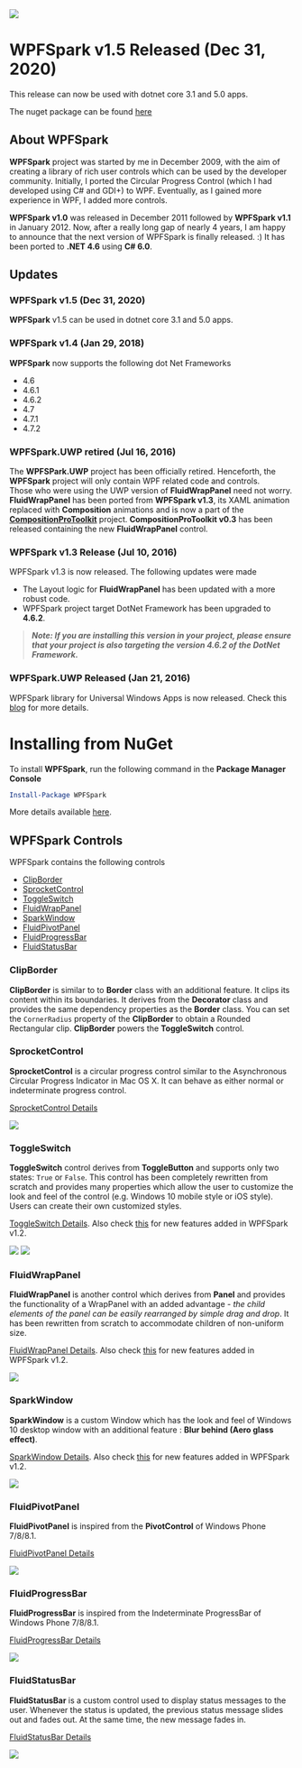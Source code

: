 
<img src="https://user-images.githubusercontent.com/7021835/103419292-45c17680-4b47-11eb-84fb-503d3b0acd8d.png" />

# WPFSpark v1.5 Released (Dec 31, 2020)
This release can now be used with dotnet core 3.1 and 5.0 apps.

The nuget package can be found [here](https://www.nuget.org/packages/WPFSpark/1.5.0)

## About WPFSpark
**WPFSpark** project was started by me in December 2009, with the aim of creating a library of rich user controls which can be used by the developer community. Initially, I ported the Circular Progress Control (which I had developed using C# and GDI+) to WPF. Eventually, as I gained more experience in WPF, I added more controls.

**WPFSpark v1.0** was released in December 2011 followed by **WPFSpark v1.1** in January 2012. Now, after a really long gap of nearly 4 years, I am happy to announce that the next version of WPFSpark is finally released. :) It has been ported to **.NET 4.6** using **C# 6.0**.

## Updates

### WPFSpark v1.5 (Dec 31, 2020)
**WPFSpark** v1.5 can be used in dotnet core 3.1 and 5.0 apps.

### WPFSpark v1.4 (Jan 29, 2018)
**WPFSpark** now supports the following dot Net Frameworks
- 4.6
- 4.6.1
- 4.6.2
- 4.7
- 4.7.1
- 4.7.2

### WPFSpark.UWP retired (Jul 16, 2016)
The **WPFSPark.UWP** project has been officially retired. Henceforth, the **WPFSpark** project will only contain WPF related code and controls.  
Those who were using the UWP version of **FluidWrapPanel** need not worry. **FluidWrapPanel** has been ported from **WPFSpark  v1.3**, its XAML animation replaced with **Composition** animations and is now a part of the **[CompositionProToolkit](https://github.com/ratishphilip/CompositionProToolkit)** project.
**CompositionProToolkit v0.3** has been released containing the new **FluidWrapPanel** control.

### WPFSpark v1.3 Release (Jul 10, 2016)
WPFSpark v1.3 is now released. The following updates were made
- The Layout logic for **FluidWrapPanel** has been updated with a more robust code.
- WPFSpark project target DotNet Framework has been upgraded to **4.6.2**.

> _**Note: If you are installing this version in your project, please ensure that your project is also targeting the version 4.6.2 of the DotNet Framework.**_

### WPFSpark.UWP Released (Jan 21, 2016)
WPFSpark library for Universal Windows Apps is now released. Check this [blog](https://wpfspark.wordpress.com/2016/01/21/wpfspark-uwp-creating-a-single-nuget-package-containing-x86-x64-and-arm-binaries/) for more details.

# Installing from NuGet

To install **WPFSpark**, run the following command in the **Package Manager Console**

```powershell
Install-Package WPFSpark
```

More details available [here](https://www.nuget.org/packages/WPFSpark/).

## WPFSpark Controls

WPFSpark contains the following controls

- [ClipBorder](#clipborder)
- [SprocketControl](#sprocketcontrol)
- [ToggleSwitch](#toggleswitch)
- [FluidWrapPanel](#fluidwrappanel)
- [SparkWindow](#sparkwindow)
- [FluidPivotPanel](#fluidpivotpanel)
- [FluidProgressBar](#fluidprogressbar)
- [FluidStatusBar](#fluidstatusbar)

### ClipBorder
**ClipBorder** is similar to to **Border** class with an additional feature. It clips its content within its boundaries. It derives from the **Decorator** class and provides the same dependency properties as the **Border** class. You can set the `CornerRadius` property of the **ClipBorder** to obtain a Rounded Rectangular clip. **ClipBorder** powers the **ToggleSwitch** control.

### SprocketControl
**SprocketControl** is a circular progress control similar to the Asynchronous Circular Progress Indicator in Mac OS X. It can behave as either normal or indeterminate progress control.

[SprocketControl Details](http://www.codeproject.com/Articles/203966/WPFSpark-of-n-SprocketControl)

<img src="https://cloud.githubusercontent.com/assets/7021835/12405766/de797bd6-bdfb-11e5-91e1-6389f017d9f4.png" />

### ToggleSwitch

**ToggleSwitch** control derives from **ToggleButton** and supports only two states: `True` or `False`. This control has been completely rewritten from scratch and provides many properties which allow the user to customize the look and feel of the control (e.g. Windows 10 mobile style or iOS style). Users can create their own customized styles.

[ToggleSwitch Details](http://www.codeproject.com/Articles/233583/WPFSpark-of-n-ToggleSwitch). Also check [this](http://www.codeproject.com/Articles/1060961/WPFSpark-v) for new features added in WPFSpark v1.2.

<img src="https://cloud.githubusercontent.com/assets/7021835/12362235/0d5885b4-bb77-11e5-9f4d-b4184adea8f6.png" />

<img src="https://cloud.githubusercontent.com/assets/7021835/12362238/10141a0c-bb77-11e5-9949-5021405e3334.png" />

### FluidWrapPanel
**FluidWrapPanel** is another control which derives from **Panel** and provides the functionality of a WrapPanel with an added advantage - *the child elements of the panel can be easily rearranged by simple drag and drop*. It has been rewritten from scratch to accommodate children of non-uniform size.

[FluidWrapPanel Details](http://www.codeproject.com/Articles/244134/WPFSpark-of-n-FluidWrapPanel). Also check [this](http://www.codeproject.com/Articles/1060961/WPFSpark-v) for new features added in WPFSpark v1.2.

<img src="https://cloud.githubusercontent.com/assets/7021835/12362226/040ef8a8-bb77-11e5-8cef-30f1c3a8d11d.png" />

### SparkWindow
**SparkWindow** is a custom Window which has the look and feel of Windows 10 desktop window with an additional feature : **Blur behind (Aero glass effect)**.

[SparkWindow Details](http://www.codeproject.com/Articles/303688/WPFSpark-of-n-SparkWindow). Also check [this](http://www.codeproject.com/Articles/1060961/WPFSpark-v) for new features added in WPFSpark v1.2.

<img src="https://cloud.githubusercontent.com/assets/7021835/12362259/27ee7082-bb77-11e5-9a35-ea5422d49e75.png" />

### FluidPivotPanel
**FluidPivotPanel** is inspired from the **PivotControl** of Windows Phone 7/8/8.1.

[FluidPivotPanel Details](http://www.codeproject.com/Articles/303690/WPFSpark-of-n-FluidPivotPanel)

<img src="https://cloud.githubusercontent.com/assets/7021835/12362258/27ee4f94-bb77-11e5-96a8-1b019310fd5e.png" />

### FluidProgressBar
**FluidProgressBar** is inspired from the Indeterminate ProgressBar of Windows Phone 7/8/8.1.

[FluidProgressBar Details](http://www.codeproject.com/Articles/303694/WPFSpark-of-n-FluidProgressBar)

<img src="https://cloud.githubusercontent.com/assets/7021835/12362260/27ef7004-bb77-11e5-802f-2f64e4f9dc1d.png" />

### FluidStatusBar
**FluidStatusBar** is a custom control used to display status messages to the user. Whenever the status is updated, the previous status message slides out and fades out. At the same time, the new message fades in.

[FluidStatusBar Details](http://www.codeproject.com/Articles/303697/WPFSpark-of-n-FluidStatusBar)

<img src="https://cloud.githubusercontent.com/assets/7021835/12362257/27ecfc8e-bb77-11e5-8c26-10f0624aa72f.png" />
